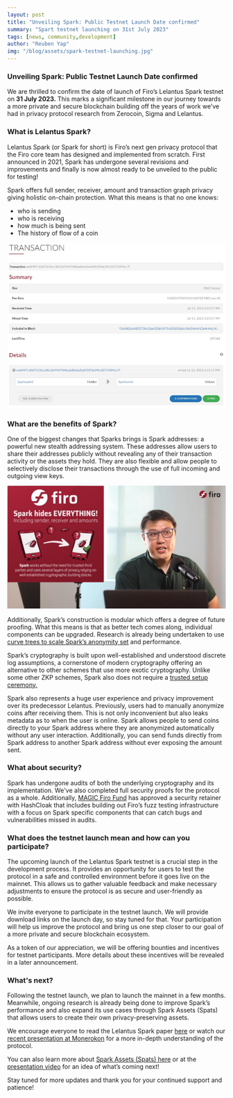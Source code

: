 ```yaml
--- 
layout: post 
title: "Unveiling Spark: Public Testnet Launch Date confirmed" 
summary: "Spart testnet launching on 31st July 2023"
tags: [news, community,development] 
author: "Reuben Yap" 
img: "/blog/assets/spark-testnet-launching.jpg"
--- 
```


### Unveiling Spark: Public Testnet Launch Date confirmed

We are thrilled to confirm the date of launch of Firo’s Lelantus Spark testnet on **31 July 2023.** This marks a significant milestone in our journey towards a more private and secure blockchain building off the years of work we’ve had in privacy protocol research from Zerocoin, Sigma and Lelantus.

### What is Lelantus Spark?

Lelantus Spark (or Spark for short) is Firo’s next gen privacy protocol that the Firo core team has designed and implemented from scratch. First announced in 2021, Spark has undergone several revisions and improvements and finally is now almost ready to be unveiled to the public for testing!

Spark offers full sender, receiver, amount and transaction graph privacy giving holistic on-chain protection. What this means is that no one knows:
* who is sending
* who is receiving
* how much is being sent
* The history of flow of a coin 

![](/img/spark-testnet-explorer.jpg)

### What are the benefits of Spark?

One of the biggest changes that Sparks brings is Spark addresses: a powerful new stealth addressing system. These addresses allow users to share their addresses publicly without revealing any of their transaction activity or the assets they hold. They are also flexible and allow people to selectively disclose their transactions through the use of full incoming and outgoing view keys.

[![](/img/sparkaddressYT.jpg)](https://www.youtube.com/watch?v=aBh8nUTiy_A)

Additionally, Spark’s construction is modular which offers a degree of future proofing. What this means is that as better tech comes along, individual components can be upgraded. Research is already being undertaken to use [curve trees to scale Spark’s anonymity set](https://magicgrants.org/Aram-Jivanyan-to-Research-Firo-Curves/) and performance.

Spark’s cryptography is built upon well-established and understood discrete log assumptions, a cornerstone of modern cryptography offering an alternative to other schemes that use more exotic cryptography. Unlike some other ZKP schemes, Spark also does not require a [trusted setup ceremony.](https://a16zcrypto.com/posts/article/on-chain-trusted-setup-ceremony/)

Spark also represents a huge user experience and privacy improvement over its predecessor Lelantus. Previously, users had to manually anonymize coins after receiving them. This is not only inconvenient but also leaks metadata as to when the user is online. Spark allows people to send coins directly to your Spark address where they are anonymized automatically without any user interaction. Additionally, you can send funds directly from Spark address to another Spark address without ever exposing the amount sent.

### What about security?

Spark has undergone audits of both the underlying cryptography and its implementation. We've also completed full security proofs for the protocol as a whole. Additionally, [MAGIC Firo Fund](https://magicgrants.org/funds/) has approved a security retainer with HashCloak that includes building out Firo’s fuzz testing infrastructure with a focus on Spark specific components that can catch bugs and vulnerabilities missed in audits.

### What does the testnet launch mean and how can you participate?

The upcoming launch of the Lelantus Spark testnet is a crucial step in the development process. It provides an opportunity for users to test the protocol in a safe and controlled environment before it goes live on the mainnet. This allows us to gather valuable feedback and make necessary adjustments to ensure the protocol is as secure and user-friendly as possible.

We invite everyone to participate in the testnet launch. We will provide download links on the launch day, so stay tuned for that. Your participation will help us improve the protocol and bring us one step closer to our goal of a more private and secure blockchain ecosystem.

As a token of our appreciation, we will be offering bounties and incentives for testnet participants. More details about these incentives will be revealed in a later announcement.

### What's next?

Following the testnet launch, we plan to launch the mainnet in a few months. Meanwhile, ongoing research is already being done to improve Spark’s performance and also expand its use cases through Spark Assets (Spats) that allows users to create their own privacy-preserving assets.

We encourage everyone to read the Lelantus Spark paper [here](https://eprint.iacr.org/2021/1173) or watch our [recent presentation at Monerokon](https://youtu.be/Tjh9yjnogpQ) for a more in-depth understanding of the protocol.

You can also learn more about [Spark Assets (Spats) here](https://firo.org/2022/03/07/spats-confidential-assets-lelantus-spark.html) or at the [presentation video](https://youtu.be/thjykhNW1Nk) for an idea of what’s coming next!

Stay tuned for more updates and thank you for your continued support and patience!

